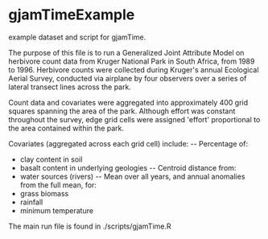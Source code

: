# gjamTimeExample
example dataset and script for gjamTime.

The purpose of this file is to run a Generalized Joint Attribute Model on 
herbivore count data from Kruger National Park in South Africa, from 1989 to
1996. Herbivore counts were collected during Kruger's annual Ecological 
Aerial Survey, conducted via airplane by four observers over a series of 
lateral transect lines across the park.

Count data and covariates were aggregated into approximately 400 grid squares 
spanning the area of the park. Although effort was constant throughout the 
survey, edge grid cells were assigned 'effort' proportional to the area 
contained within the park.

Covariates (aggregated across each grid cell) include: 
-- Percentage of:
  - clay content in soil
  - basalt content in underlying geologies
-- Centroid distance from:
  - water sources (rivers)
-- Mean over all years, and annual anomalies from the full mean, for:
  - grass biomass
  - rainfall
  - minimum temperature

The main run file is found in ./scripts/gjamTime.R
